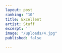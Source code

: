 ```yaml
---
layout: post
ranking: "10"
title: Excellent
artist: Stuff
excerpt: ''
image: "/uploads/4.jpg"
published: false

---
```

